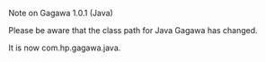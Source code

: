 Note on Gagawa 1.0.1 (Java)

Please be aware that the class path for Java Gagawa has changed.

It is now com.hp.gagawa.java.